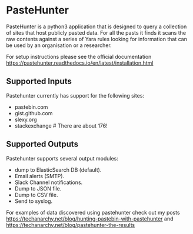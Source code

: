 # PasteHunter
PasteHunter is a python3 application that is designed to query a collection of sites that host publicly pasted data. 
For all the pasts it finds it scans the raw contents against a series of Yara rules looking for information that can be used 
by an organisation or a researcher.

For setup instructions please see the official documentation https://pastehunter.readthedocs.io/en/latest/installation.html

## Supported Inputs
Pastehunter currently has support for the following sites:
 - pastebin.com
 - gist.github.com
 - slexy.org
 - stackexchange # There are about 176! 

## Supported Outputs
Pastehunter supports several output modules:
 - dump to ElasticSearch DB (default).
 - Email alerts (SMTP).
 - Slack Channel notifications.
 - Dump to JSON file.
 - Dump to CSV file.
 - Send to syslog.

For examples of data discovered using pastehunter check out my posts https://techanarchy.net/blog/hunting-pastebin-with-pastehunter and https://techanarchy.net/blog/pastehunter-the-results
